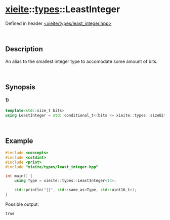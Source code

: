 # [xieite](../../xieite.md)\:\:[types](../../types.md)\:\:LeastInteger
Defined in header [<xieite/types/least_integer.hpp>](../../../include/xieite/types/least_integer.hpp)

&nbsp;

## Description
An alias to the smallest integer type to accomodate some amount of bits.

&nbsp;

## Synopsis
#### 1)
```cpp
template<std::size_t bits>
using LeastInteger = std::conditional_t<(bits <= xieite::types::sizeBits<std::uint_least8_t>), std::uint_least8_t, std::conditional_t<(bits <= xieite::types::sizeBits<std::uint_least16_t>), std::uint_least16_t, std::conditional_t<(bits <= xieite::types::sizeBits<std::uint_least32_t>), std::uint_least32_t, std::conditional_t<(bits <= xieite::types::sizeBits<std::uint_least64_t>), std::uint_least64_t, xieite::math::Unsigned128>>>>;
```

&nbsp;

## Example
```cpp
#include <concepts>
#include <cstdint>
#include <print>
#include "xieite/types/least_integer.hpp"

int main() {
    using Type = xieite::types::LeastInteger<13>;

    std::println("{}", std::same_as<Type, std::uint16_t>);
}
```
Possible output:
```
true
```
